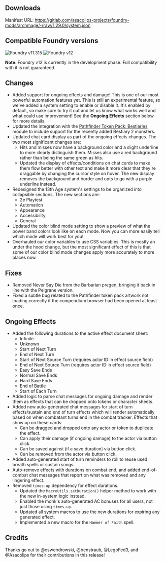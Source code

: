 ## Downloads

Manifest URL: https://gitlab.com/asacolips-projects/foundry-mods/archmage/-/raw/1.29.0/system.json

## Compatible Foundry versions

![Foundry v11.315](https://img.shields.io/badge/Foundry-v11.315-green) ![Foundry v12](https://img.shields.io/badge/Foundry-v12-yellow)

**Note**: Foundry v12 is currently in the development phase. Full compatibility with it is not guaranteed.

## Changes

- Added support for ongoing effects and damage! This is one of our most powerful automation features yet. This is still an experimental feature, so we've added a system setting to enable or disable it. It's enabled by default, so make sure to try it out and let us know what works well and what could use improvement! See the **Ongoing Effects** section below for more details.
- Updated the integration with the [Pathfinder Token Pack: Bestiaries](https://foundryvtt.com/packages/pf2e-tokens-bestiaries) module to include support for the recently added Bestiary 2 monsters.
- Updated chat card display as part of the ongoing effects changes. The two most significant changes are:
    - Hits and misses now have a background color and a slight underline to more clearly distinguish them. Misses also use a red background rather than being the same green as hits.
    - Updated the display of effects/conditions on chat cards to make them flow better with other text and make it more clear that they're draggable by changing the cursor style on hover. The new display removes the background and border and opts to go with a purple underline instead.
- Redesigned the 13th Age system's settings to be organized into collapsible sections. The new sections are:
    - 2e Playtest
    - Automation
    - Appearance
    - Accessibility
    - General
- Updated the color blind mode setting to show a preview of what the power band colors look like on each mode. Now you can more easily tell which mode will work best for you!
- Overhauled our color variables to use CSS variables. This is mostly an under the hood change, but the most significant effect of this is that some of our color blind mode changes apply more accurately to more places now.

## Fixes

- Removed Never Say Die from the Barbarian pregen, bringing it back in line with the Pelgrane version.
- Fixed a subtle bug related to the Pathfinder token pack artwork not loading correctly if the compendium browser had been opened at least once.

## Ongoing Effects

- Added the following durations to the active effect document sheet:
    - Infinite
    - Unknown
    - Start of Next Turn
    - End of Next Turn
    - Start of Next Source Turn (requires actor ID in effect source field)
    - End of Next Source Turn (requires actor ID in effect source field)
    - Easy Save Ends
    - Normal Save Ends
    - Hard Save Ends
    - End of Battle
    - Start of Each Turn
- Added logic to parse chat messages for ongoing damage and render them as effects that can be dropped onto tokens or character sheets.
- Added new auto-generated chat messages for start of turn effects/sustain and end of turn effects which will render automatically based on when combatant turns end in the combat tracker. Effects that show up on these cards:
    - Can be dragged and dropped onto any actor or token to duplicate the effect.
    - Can apply their damage (if ongoing damage) to the actor via button click.
    - Can be saved against (if a save duration) via button click.
    - Can be removed from the actor via button click.
- Added auto-generated start of turn reminders to roll to reuse used breath spells or sustain songs.
- Auto-remove effects with durations on combat end, and added end-of-combat chat messages that report on what was removed and any lingering effect.
- Removed `times-up` dependency for effect durations.
    - Updated the `MacroUtils.setDuration()` helper method to work with the new in-system logic instead.
    - Enabled the monk's auto-generated AC bonuses for all users, not just those using `times-up`.
    - Updated all system macros to use the new durations for expiring any generated effect.
    - Implemented a new macro for the `Hammer of Faith` spell.

## Credits

Thanks go out to @cswendrowski, @benstraub, @LegoFed3, and @Asacolips for their contributions in this release!